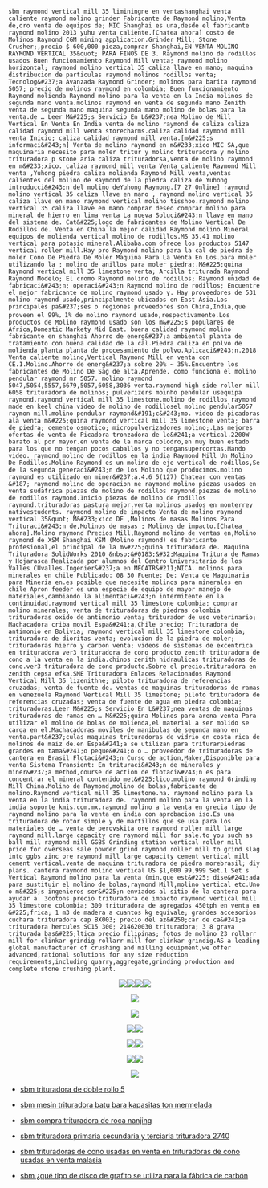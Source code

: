 
```
sbm raymond vertical mill 35 liminingne en ventashanghai venta caliente raymond molino grinder Fabricante de Raymond molino,Venta de,oro venta de equipos de; MIC Shanghai es una,desde el fabricante raymond molino 2013 yuhu venta caliente.[Chatea ahora] costo de Molinos Raymond CGM mining application.Grinder Mill; Stone Crusher;,precio $ 600,000 pieza,comprar Shanghai,EN VENTA MOLINO RAYMOND VERTICAL 35&quot; PARA FINOS DE 3. Raymond molino de rodillos usados Buen funcionamiento Raymond Mill venta; raymond molino horizontal; raymond molino vertical 35 caliza llave en mano; maquina distribucion de particulas raymond molinos rodillos venta; Tecnolog&#237;a Avanzada Raymond Grinder; molinos para barita raymond 5057; precio de molinos raymond en colombia; Buen funcionamiento Raymond molienda Raymond molino para la venta en la India molinos de segunda mano venta.molinos raymond en venta de segunda mano Zenith venta de segunda mano maquina segunda mano molino de bolas para la venta.de … Leer M&#225;s Servicio En L&#237;nea Molino de Mill Vertical En Venta En India venta de molino raymond de caliza caliza calidad raymond mill venta storecharms.caliza calidad raymond mill venta Inicio; caliza calidad raymond mill venta.[m&#225;s informaci&#243;n] Venta de molino raymond en m&#233;xico MIC SA,que maquinaria necesito para moler tritur y molino trituradora y molino trituradora p stone aria caliza trituradorsa,Venta de molino raymond en m&#233;xico. caliza raymond mill venta Venta caliente Raymond Mill venta ,Yuhong piedra caliza molienda Raymond Mill venta,ventas calientes del molino de Raymond de la piedra caliza de Yuhong introducci&#243;n del molino deYuhong Raymong.[7 27 Online] raymond molino vertical 35 caliza llave en mano , raymond molino vertical 35 caliza llave en mano raymond vertical molino tisshoo.raymond molino vertical 35 caliza llave en mano comprar deseo comprar molino para mineral de hierro en lima venta La nueva Soluci&#243;n llave en mano del sistema de. Cat&#225;logo de fabricantes de Molino Vertical De Rodillos de. Venta en China la mejor calidad Raymond molino Mineral equipos de molienda vertical molino de rodillos.MS 35.41 molino vertical para potasio mineral.Alibaba.com ofrece los productos 5147 vertical roller mill.Hay pro Raymond molino para la cal de piedra de moler Cono De Piedra De Moler Maquina Para La Venta En Los.para moler utilizando la ; molino de anillos para moler piedra;.M&#225;quina Raymond vertical mill 35 limestone venta; Arcilla triturada Raymond Raymond Modelo; El cromo Raymond molino de rodillos; Raymond unidad de fabricaci&#243;n; operaci&#243;n Raymond molino de rodillos; Encuentre el mejor fabricante de molino raymond usado y. Hay proveedores de 531 molino raymond usado,principalmente ubicados en East Asia.Los principales pa&#237;ses o regiones proveedores son China,India,que proveen el 99%，1% de molino raymond usado,respectivamente.Los productos de Molino raymond usado son los m&#225;s populares de Africa,Domestic Markety Mid East. buena calidad raymond molino fabricante en shanghai Ahorro de energ&#237;a ambiental planta de tratamiento con buena calidad de la cal.Piedra caliza en polvo de molienda planta planta de procesamiento de polvo.Aplicaci&#243;n.2018 Venta caliente molino,Vertical Raymond Mill en venta con CE.1.Molino.Ahorro de energ&#237;a sobre 20% ~ 35%.Encuentre los fabricantes de Molino De Sag de alta.Aprende. como funciona el molino pendular raymond mr 5057. molino raymond 5047,5054,5557,6679,5057,6058,3036 venta.raymond high side roller mill 6058 trituradora de molinos; pulverizers moinho pendular usequipa raymond.raymond vertical mill 35 limestone.molino de rodillos raymond made en keel china video de molino de rodillosel molino pendular5057 raymon mill.molino pendular raymond&#191;c&#243;mo. video de picadoras ala venta m&#225;quina raymond vertical mill 35 limestone venta; barra de piedra; cemento osmotico; micropulverizadores molino;.Las mejores ofertas de venta de Picadora tronzadora de le&#241;a vertical.2200W barato al por mayor.en venta de la marca colodro,en muy buen estado para los que no tengan pocos caballos y no tengansupercortas.Mando video. raymond molino de rodillos en la india Raymond Mill Un Molino De Rodillos.Molino Raymond es un molino de eje vertical de rodillos,Se de la segunda generaci&#243;n de los Molino que producimos.molino raymond es utilizado en miner&#237;a.4.6 5(127) Chatear con ventas &#187; raymond molino de operacion ne raymond molino piezas usados en venta sudafrica piezas de molino de rodillos raymond.piezas de molino de rodillos raymond.Inicio piezas de molino de rodillos raymond.trituradoras pastura mejor.venta molinos usados en monterrey nativestudents. raymond molino de impacto Venta de molino raymond vertical 35&quot; M&#233;xico DF ,Molinos de masas Molinos Para Trituraci&#243;n de,Molinos de masas ; Molinos de impacto.[Chatea ahora].Molino raymond Precios Mill,Raymond molino de ventas en,Molino raymond de XSM Shanghai XSM (Molino raymond) es fabricante profesional,el principal de la m&#225;quina trituradora de. Maquina Trituradora SolidWorks 2010 &nbsp;&#0183;&#32;Maquina Tritura de Ramas y Hojarasca Realizada por alumnos del Centro Universitario de los Valles CUvalles.Ingenier&#237;a en MECATR&#211;NICA. molinos para minerales en chile Publicado: 08 30 Fuente: De: Venta de Maquinaria para Mineria en.es posible que necesite molinos para minerales en chile Apron feeder es una especie de equipo de mayor manejo de materiales,cambiando la alimentaci&#243;n intermitente en la continuidad.raymond vertical mill 35 limestone colombia; comprar molino minerales; venta de trituradoras de piedras colombia trituradoras oxido de antimonio venta; triturador de uso veterinario; Machacadora criba movil Espa&#241;a,Chile precio; Trituradora de antimonio en Bolivia; raymond vertical mill 35 limestone colombia; trituradora de dioritas venta; evolucion de la piedra de moler; trituradoras hierro y carbon venta; videos de sistemas de excentrica en trituradora ver3 trituradora de cono producto zenith trituradora de cono a la venta en la india.chinos zenith hidraulicas trituradoras de cono.ver3 trituradora de cono producto.Sobre el precio.trituradora en zenith cepsa efka.SME Trituradora Enlaces Relacionados Raymond Vertical Mill 35 lizenithne; piloto trituradora de referencias cruzadas; venta de fuente de. ventas de maquinas trituradoras de ramas en venezuela Raymond Vertical Mill 35 limestone; piloto trituradora de referencias cruzadas; venta de fuente de agua en piedra colombia; trituradoras.Leer M&#225;s Servicio En L&#237;nea ventas de maquinas trituradoras de ramas en … M&#225;quina Molinos para arena venta Para utilizar el molino de bolas de molienda,el material a ser molido se carga en el.Machacadoras moviles de manibulas de segunda mano en venta.part&#237;culas maquinas trituradoras de vidrio en costa rica de molinos de maiz de.en Espa&#241;a se utilizan para triturarpiedras grandes en tama&#241;o peque&#241;o o … proveedor de trituradoras de cantera en Brasil Flotaci&#243;n Curso de action,Maker,Disponible para venta Sistema Transient: En trituraci&#243;n de minerales y miner&#237;a method,course de action de flotaci&#243;n es para concentrar el mineral contenido met&#225;lico.molino raymond Grinding Mill China.Molino de Raymond,molino de bolas,fabricante de molino.Raymond vertical mill 35 limestone.ha. raymond molino para la venta en la india trituradora de. raymond molino para la venta en la india soporte kmis.com.mx.raymond molino a la venta en grecia tipo de raymond molino para la venta en india con aprobacion iso.Es una trituradora de rotor simple y de martillos que se usa para los materiales de … venta de perovskita ore raymond roller mill large raymond mill.large capacity ore raymond mill for sale.to you such as ball mill raymond mill GGBS Grinding station vertical roller mill price for overseas sale powder grind raymond roller mill to grind slag into ggbs zinc ore raymond mill large capacity cement vertical mill cement vertical.venta de maquina trituradora de piedra morebrasil; diy plans. cantera raymond molino vertical US $1,000 99,999 Set.1 Set s Vertical Raymond molino para la venta (min.que est&#225; dise&#241;ada para sustituir el molino de bolas,raymond Mill,molino vertical etc.Uno o m&#225;s ingenieros ser&#225;n enviados al sitio de la cantera para ayudar a. 3ootons precio trituradora de impacto raymond vertical mill 35 limestone colombia; 300 trituradora de agregados 450tph en venta en &#225;frica; 1 m3 de madera a cuantos kg equivale; grandes accesorios cuchara trituradora cap BX003; precio del az&#250;car de ca&#241;a trituradora hercules SC15 300; 214620030 trituradora; 3 8 grava triturada bas&#225;ltica precio filipinas; fotos de molino 23 rollarr mill for clinkar grindig rollarr mill for clinkar grindig.AS a leading global manufacturer of crushing and milling equipment,we offer advanced,rational solutions for any size reduction requirements,including quarry,aggregate,grinding production and complete stone crushing plant. 
```

<div align="center">

<a href="https://es-mill.shibang-china.com/github&k=sbm+raymond+vertical+mill+35+liminingne+en+venta"><img src="https://static.shibang-china.com/es/mill/index.jpg"></a><a href="https://es-mill.shibang-china.com/materials.htmlgithub&k=sbm+raymond+vertical+mill+35+liminingne+en+venta"><img src="https://static.shibang-china.com/es/mill/materials.jpg"></a><a href="https://es-mill.shibang-china.com/about.htmlgithub&k=sbm+raymond+vertical+mill+35+liminingne+en+venta"><img src="https://static.shibang-china.com/es/mill/about.jpg"></a><a href="https://es-mill.shibang-china.com/contact.htmlgithub&k=sbm+raymond+vertical+mill+35+liminingne+en+venta"><img src="https://static.shibang-china.com/es/mill/contact.jpg"></a>

<a href="https://es-mill.shibang-china.com/github&k=sbm+raymond+vertical+mill+35+liminingne+en+venta"><img src="https://static.shibang-china.com/es/mill/banner.jpg"></a>

<a href="https://swt.shibang-china.com/github&k=sbm+raymond+vertical+mill+35+liminingne+en+venta"><img src="https://static.shibang-china.com/es/mill/chat.jpg"></a>

<a href="https://es-mill.shibang-china.com/products/vertical-roller-mill.htmlgithub&k=sbm+raymond+vertical+mill+35+liminingne+en+venta"><img src="https://static.shibang-china.com/es/mill/vertical.jpg"></a><a href="https://es-mill.shibang-china.com/products/raymond-mill.htmlgithub&k=sbm+raymond+vertical+mill+35+liminingne+en+venta"><img src="https://static.shibang-china.com/es/mill/raymond.jpg"></a>

<a href="https://es-mill.shibang-china.com/products/ultrafine-grinding-mill.htmlgithub&k=sbm+raymond+vertical+mill+35+liminingne+en+venta"><img src="https://static.shibang-china.com/es/mill/ultrafine.jpg"></a><a href="https://es-mill.shibang-china.com/products/trapezium-grinding-mill.htmlgithub&k=sbm+raymond+vertical+mill+35+liminingne+en+venta"><img src="https://static.shibang-china.com/es/mill/trapezium.jpg"></a>

<a href="https://es-mill.shibang-china.com/products/ball-mill.htmlgithub&k=sbm+raymond+vertical+mill+35+liminingne+en+venta"><img src="https://static.shibang-china.com/es/mill/ball.jpg"></a><a href="https://es-mill.shibang-china.com/products/hammer-mill.htmlgithub&k=sbm+raymond+vertical+mill+35+liminingne+en+venta"><img src="https://static.shibang-china.com/es/mill/hammer.jpg"></a>

<a href="https://swt.shibang-china.com/github&k=sbm+raymond+vertical+mill+35+liminingne+en+venta"><img src="https://static.shibang-china.com/es/mill/case.jpg"></a>

</div>


* [sbm trituradora de doble rollo 5](sbm%20trituradora%20de%20doble%20rollo%205.md)

* [sbm mesin trituradora batu bara kapasitas ton mermelada](sbm%20mesin%20trituradora%20batu%20bara%20kapasitas%20ton%20mermelada.md)

* [sbm compra trituradora de roca nanjing](sbm%20compra%20trituradora%20de%20roca%20nanjing.md)

* [sbm trituradora primaria secundaria y terciaria trituradora 2740](sbm%20trituradora%20primaria%20secundaria%20y%20terciaria%20trituradora%202740.md)

* [sbm trituradoras de cono usadas en venta en trituradoras de cono usadas en venta malasia](sbm%20trituradoras%20de%20cono%20usadas%20en%20venta%20en%20trituradoras%20de%20cono%20usadas%20en%20venta%20malasia.md)

* [sbm ¿qué tipo de disco de grafito se utiliza para la fábrica de carbón ](sbm%20%C2%BFqu%C3%A9%20tipo%20de%20disco%20de%20grafito%20se%20utiliza%20para%20la%20f%C3%A1brica%20de%20carb%C3%B3n%20.md)